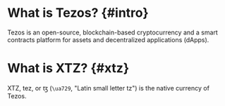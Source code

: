 # What is Tezos? {#intro}

Tezos is an open-source, blockchain-based cryptocurrency and a smart contracts platform for assets and decentralized applications (dApps).

# What is XTZ? {#xtz}

XTZ, tez, or ꜩ (`\ua729`, "Latin small letter tz") is the native currency of Tezos.